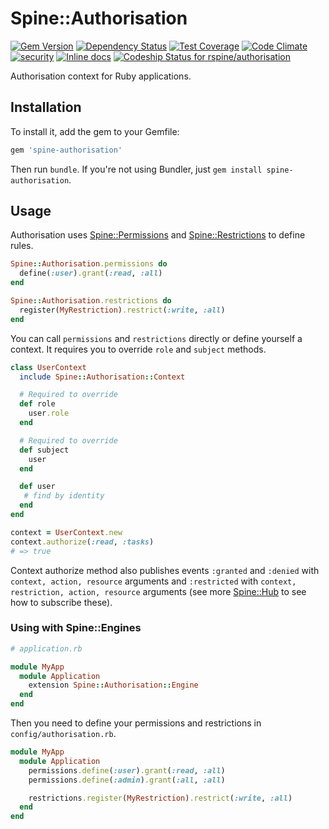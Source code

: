 # Spine::Authorisation

[![Gem Version](https://badge.fury.io/rb/spine-authorisation.svg)](http://badge.fury.io/rb/spine-authorisation)
[![Dependency Status](https://gemnasium.com/rspine/authorisation.svg)](https://gemnasium.com/rspine/authorisation)
[![Test Coverage](https://codeclimate.com/github/rspine/authorisation/badges/coverage.svg)](https://codeclimate.com/github/rspine/authorisation/coverage)
[![Code Climate](https://codeclimate.com/github/rspine/authorisation/badges/gpa.svg)](https://codeclimate.com/github/rspine/authorisation)
[![security](https://hakiri.io/github/rspine/authorisation/master.svg)](https://hakiri.io/github/rspine/authorisation/master)
[![Inline docs](http://inch-ci.org/github/rspine/authorisation.svg?branch=master)](http://inch-ci.org/github/rspine/authorisation)
[![Codeship Status for rspine/authorisation](https://codeship.com/projects/f6de77f0-edaf-0132-b6b1-1efd3f886df2/status?branch=master)](https://codeship.com/projects/84059)

Authorisation context for Ruby applications.

## Installation

To install it, add the gem to your Gemfile:

```ruby
gem 'spine-authorisation'
```

Then run `bundle`. If you're not using Bundler, just `gem install spine-authorisation`.

## Usage

Authorisation uses [Spine::Permissions](https://github.com/rspine/permissions)
and [Spine::Restrictions](https://github.com/rspine/restrictions) to define
rules.

```ruby
Spine::Authorisation.permissions do
  define(:user).grant(:read, :all)
end

Spine::Authorisation.restrictions do
  register(MyRestriction).restrict(:write, :all)
end
```

You can call `permissions` and `restrictions` directly or define yourself a
context. It requires you to override `role` and `subject` methods.

```ruby
class UserContext
  include Spine::Authorisation::Context

  # Required to override
  def role
    user.role
  end

  # Required to override
  def subject
    user
  end

  def user
   # find by identity
  end
end

context = UserContext.new
context.authorize(:read, :tasks)
# => true
```

Context authorize method also publishes events `:granted` and `:denied` with
`context, action, resource` arguments and `:restricted` with
`context, restriction, action, resource` arguments (see more
[Spine::Hub](https://github.com/rspine/hub) to see how to subscribe these).

### Using with Spine::Engines

```ruby
# application.rb

module MyApp
  module Application
    extension Spine::Authorisation::Engine
  end
end
```

Then you need to define your permissions and restrictions in
`config/authorisation.rb`.

```ruby
module MyApp
  module Application
    permissions.define(:user).grant(:read, :all)
    permissions.define(:admin).grant(:all, :all)

    restrictions.register(MyRestriction).restrict(:write, :all)
  end
end
```

